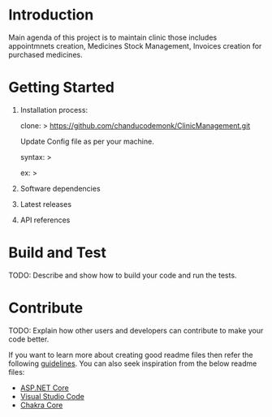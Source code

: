 # Introduction 
Main agenda of this project is to maintain clinic those includes appointmnets creation, Medicines Stock Management, Invoices creation for purchased medicines.

# Getting Started

1.	Installation process:

    clone: > https://github.com/chanducodemonk/ClinicManagement.git
    
    Update Config file as per your machine.
    
    syntax: > <add name="keyName" connectionString="Data Source={{replace this with system name}};Initial Catalog={{replace this with Database name}};User Id = {{replace this with user ID}};Password={{replace this with your sql password }}" providerName="System.Data.SqlClient" />
    
    ex: > <add name="DefaultConnection" connectionString="Data Source=CHANDU;Initial Catalog=CMTest3;User Id = sa;Password=test#123" providerName="System.Data.SqlClient" />
   
    



2.	Software dependencies
3.	Latest releases
4.	API references

# Build and Test
TODO: Describe and show how to build your code and run the tests. 

# Contribute
TODO: Explain how other users and developers can contribute to make your code better. 

If you want to learn more about creating good readme files then refer the following [guidelines](https://docs.microsoft.com/en-us/azure/devops/repos/git/create-a-readme?view=azure-devops). You can also seek inspiration from the below readme files:
- [ASP.NET Core](https://github.com/aspnet/Home)
- [Visual Studio Code](https://github.com/Microsoft/vscode)
- [Chakra Core](https://github.com/Microsoft/ChakraCore)
